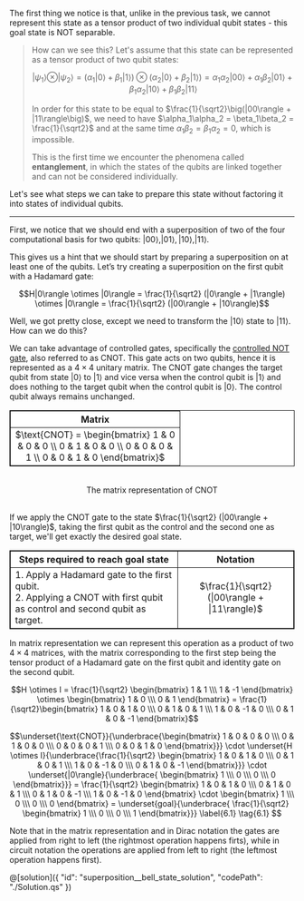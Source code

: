 The first thing we notice is that, unlike in the previous task, we cannot represent this state as a tensor product of two individual qubit states - this goal state is NOT separable. 

> How can we see this? Let's assume that this state can be represented as a tensor product of two qubit states: 
>
> $$|\psi_1\rangle \otimes |\psi_2\rangle = (\alpha_1|0\rangle + \beta_1|1\rangle) \otimes (\alpha_2|0\rangle + \beta_2|1\rangle) = \alpha_1\alpha_2|00\rangle + \alpha_1\beta_2|01\rangle + \beta_1\alpha_2|10\rangle + \beta_1\beta_2|11\rangle$$ 
>
>In order for this state to be equal to $\frac{1}{\sqrt2}\big(|00\rangle + |11\rangle\big)$, we need to have $\alpha_1\alpha_2 = \beta_1\beta_2 = \frac{1}{\sqrt2}$ and at the same time $\alpha_1\beta_2 = \beta_1\alpha_2 = 0$, which is impossible.
>
>This is the first time we encounter the phenomena called **entanglement**, in which the states of the qubits are linked together and can not be considered individually.  

Let's see what steps we can take to prepare this state without factoring it into states of individual qubits.

---

First, we notice that we should end with a superposition of two of the four computational basis for two qubits: $|00\rangle, |01\rangle, |10\rangle, |11\rangle$.

This gives us a hint that we should start by preparing a superposition on at least one of the qubits. Let’s try creating a superposition on the first qubit with a Hadamard gate: 

$$H|0\rangle \otimes |0\rangle = \frac{1}{\sqrt2} (|0\rangle + |1\rangle) \otimes |0\rangle = \frac{1}{\sqrt2} (|00\rangle + |10\rangle)$$

Well, we got pretty close, except we need to transform the $|10\rangle$ state to $|11\rangle$.
How can we do this? 

We can take advantage of controlled gates, specifically the [controlled NOT gate](https://en.wikipedia.org/wiki/Controlled_NOT_gate), also referred to as CNOT. This gate acts on two qubits, hence it is represented as a $4 \times 4$ unitary matrix. The CNOT gate changes the target qubit from state $|0\rangle$ to $|1\rangle$ and vice versa when the control qubit is $|1\rangle$ and does nothing to the target qubit when the control qubit is $|0\rangle$. The control qubit always remains unchanged. 

<center>
<table style="background-color: white; border:1px solid; tr  { background-color:transparent; }">
    <col width=300>
    <tr>
        <th style="text-align:center; border:1px solid">Matrix</th>
    </tr>
    <tr>
        <td style="text-align:center; border:1px solid">$\text{CNOT} = \begin{bmatrix} 1 & 0 & 0 & 0 \\ 0 & 1 & 0 & 0 \\ 0 & 0 & 0 & 1 \\ 0 & 0 & 1 & 0 \end{bmatrix}$</td> 
      </tr>      
</table> <br>
The matrix representation of CNOT
</center><br>

If we apply the CNOT gate to the state $\frac{1}{\sqrt2} (|00\rangle + |10\rangle)$, taking the first qubit as the control and the second one as target, we'll get exactly the desired goal state. 
 
<table style="background-color: white; border:1px solid; tr  { background-color:transparent; }">
    <col width=500>
    <col width=300>
    <tr>
        <th style="text-align:center; border:1px solid">Steps required to reach goal state</th>
        <th style="text-align:center; border:1px solid">Notation</th>
    </tr>
    <tr>
        <td style="text-align:left; border:1px solid">1. Apply a Hadamard gate to the first qubit. <br/> 2. Applying a CNOT with first qubit as control and second qubit as target.</td>
        <td style="text-align:center; border:1px solid; font-bold; font-size: 16px; ">$\frac{1}{\sqrt2} (|00\rangle + |11\rangle)$</td>
      </tr>      
</table>

In matrix representation we can represent this operation as a product of two $4 \times 4$ matrices, with the matrix corresponding to the first step being the tensor product of a Hadamard gate on the first qubit and identity gate on the second qubit.

$$H \otimes I = \frac{1}{\sqrt2} \begin{bmatrix} 1 & 1  \\\ 1 & -1 \end{bmatrix} \otimes \begin{bmatrix} 1 & 0  \\\ 0 & 1 \end{bmatrix} = 
\frac{1}{\sqrt2}\begin{bmatrix} 1 & 0 & 1 & 0 \\\ 0 & 1 & 0 & 1 \\\ 1 & 0 & -1 & 0 \\\ 0 & 1 & 0 & -1 \end{bmatrix}$$

$$\underset{\text{CNOT}}{\underbrace{\begin{bmatrix} 1 & 0 & 0 & 0 \\\ 0 & 1 & 0 & 0 \\\ 0 & 0 & 0 & 1 \\\ 0 & 0 & 1 & 0 \end{bmatrix}}} 
\cdot 
\underset{H \otimes I}{\underbrace{\frac{1}{\sqrt2} \begin{bmatrix} 1 & 0 & 1 & 0 \\\ 0 & 1 & 0 & 1 \\\ 1 & 0 & -1 & 0 \\\ 0 & 1 & 0 & -1 \end{bmatrix}}}
\cdot
\underset{|0\rangle}{\underbrace{ \begin{bmatrix} 1 \\\ 0 \\\ 0 \\\ 0 \end{bmatrix}}}
= \frac{1}{\sqrt2} \begin{bmatrix} 1 & 0 & 1 & 0 \\\ 0 & 1 & 0 & 1 \\\ 0 & 1 & 0 & -1 \\\ 1 & 0 & -1 & 0 \end{bmatrix}
\cdot
\begin{bmatrix} 1 \\\ 0 \\\ 0 \\\ 0 \end{bmatrix}
= \underset{goal}{\underbrace{ \frac{1}{\sqrt2} \begin{bmatrix} 1 \\\ 0 \\\ 0 \\\ 1 \end{bmatrix}}}
\label{6.1} \tag{6.1}
$$

Note that in the matrix representation and in Dirac notation the gates are applied from right to left (the rightmost operation happens firts), while in circuit notation the operations are applied from left to right (the leftmost operation happens first).

@[solution]({
    "id": "superposition__bell_state_solution",
    "codePath": "./Solution.qs"
})
